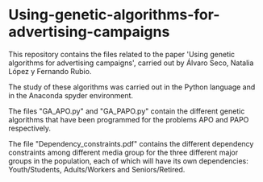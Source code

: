 # Using-genetic-algorithms-for-advertising-campaigns

This repository contains the files related to the paper 'Using genetic algorithms for advertising campaigns', carried out by Álvaro Seco, Natalia López y Fernando Rubio.

The study of these algorithms was carried out in the Python language and in the Anaconda spyder environment.

The files "GA_APO.py" and "GA_PAPO.py" contain the different genetic algorithms that have been programmed for the problems APO and PAPO respectively.

The file "Dependency_constraints.pdf" contains the different dependency constraints among different media group for the three different major groups in the population, each of which will have its own dependencies: Youth/Students, Adults/Workers and Seniors/Retired.
